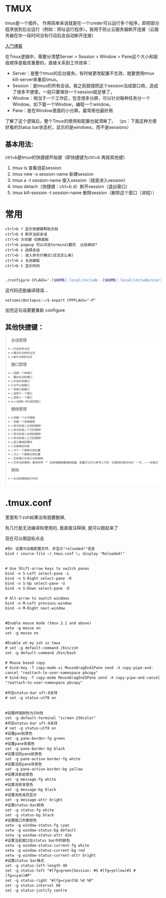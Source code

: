 # TMUX

tmux是一个插件。 作用简单来说就是在一个cmder可以运行多个程序，即把部分程序放到后台运行（例如：网址运行程序）。我用于防止云服务器断开连接（云服务器在你一段时间没有行动后会自动断开连接）

[入门博客](https://blog.csdn.net/skykingf/article/details/46345057) 



在Tmux逻辑中，需要分清楚Server > Session > Window > Pane这个大小和层级顺序是极其重要的，直接关系到工作效率：

- Server：是整个tmux的后台服务。有时候更改配置不生效，就要使用tmux kill-server来重启tmux。
- Session：是tmux的所有会话。我之前就错把这个session当成窗口用，造成了很多不便里。一般只要保存一个session就足够了。
- Window：相当于一个工作区，包含很多分屏，可以针对每种任务分一个Window。如下载一个Window，编程一个window。
- Pane：是在Window里面的小分屏。最常用也最好用

了解了这个逻辑后，整个Tmux的使用和配置也就清晰了。
 （ps：下面这种方便好看的Status bar状态栏，显示的是windows，而不是sessions）



## 基本用法:

ctrl+b是tmux的快捷键开始键（即快捷键为ctrl+b 再按其他键）

1. tmux ls 查看目前session
2. tmux new -s session-name 新建session
3. tmux a -t session-name 接入session（就是进入session）
4. tmux detach（快捷键：ctrl+b d）断开session（退出窗口）
5. tmux kill-session -t session-name 删除session（删除这个窗口（进程））



# 常用

```
ctrl+b ? 显示快捷键帮助文档
ctrl+b d 断开当前会话
ctrl+b 方向键 切换面板
ctrl+b pageup 可以浏览terminal翻页  比较麻烦? 
ctrl+b s 选择会话
ctrl+b : 进入命令行模式(还没怎么用)
ctrl+b x 关闭面板
ctrl+b t 显示时间


```

```bash
./configure CFLAGS="-I$HOME/.local/include -I$HOME/.local/include/ncurses" LDFLAGS="-L$HOME/.local/lib -L$HOME/.local/include/ncurses -L$HOME/.local/include" CPPFLAGS="-I$HOME/.local/include -I$HOME/.local/include/ncurses" LDFLAGS="-static -L$HOME/.local/include -L$HOME/.local/include/ncurses -L$HOME/.local/lib" 
```

这代码还能编译错误... 

```
netsamir@octopus:~/$ export CPPFLAGS="-P"
```

加完这句话需要重新 configure 



## 其他快捷键：

![tmux快捷键](tmux.assets/tmux快捷键.png)









# .tmux.conf

里面有个zsh如果没有就要删掉, 

有几行是无法编译和使用的, 我直接注释掉, 就可以跑起来了



现在可以用鼠标点击

```
#将r 设置为加载配置文件，并显示"reloaded!"信息
bind r source-file ~/.tmux.conf \; display "Reloaded!"


# Use Shift-arrow keys to switch panes
bind -n S-Left select-pane -L
bind -n S-Right select-pane -R
bind -n S-Up select-pane -U
bind -n S-Down select-pane -D

# Alt-arrow to switch windows
bind -n M-Left previous-window
bind -n M-Right next-window


#Enable mouse mode (tmux 2.1 and above)
setw -g mouse on
set -g mouse on

#Enable oh my zsh in tmux
# set -g default-command /bin/zsh
set -g default-command /bin/bash

# Mouse based copy
# bind-key -T copy-mode-vi MouseDragEnd1Pane send -X copy-pipe-and-cancel "reattach-to-user-namespace pbcopy"
# bind-key -T copy-mode MouseDragEnd1Pane send -X copy-pipe-and-cancel "reattach-to-user-namespace pbcopy"  

#开启status-bar uft-8支持  
# set -g status-utf8 on


#设置终端颜色为256色  
set -g default-terminal "screen-256color"
#开启status-bar uft-8支持  
# set -g status-utf8 on  
#设置pan前景色  
set -g pane-border-fg green
#设置pane背景色  
set -g pane-border-bg black
#设置活跃pane前景色  
set -g pane-active-border-fg white
#设置活跃pane背景色  
set -g pane-active-border-bg yellow
#设置消息前景色  
set -g message-fg white
#设置消息背景色  
set -g message-bg black
#设置消息高亮显示  
set -g message-attr bright
#设置status-bar颜色  
set -g status-fg white
set -g status-bg black
#设置窗口列表颜色  
setw -g window-status-fg cyan
setw -g window-status-bg default
setw -g window-status-attr dim
#设置当前窗口在status bar中的颜色  
setw -g window-status-current-fg white
setw -g window-status-current-bg red
setw -g window-status-current-attr bright
#设置status bar格式  
set -g status-left-length 40
set -g status-left "#[fg=green]Session: #S #[fg=yellow]#I #[fg=cyan]#P"
set -g status-right "#[fg=cyan]%b %d %R"
set -g status-interval 60
set -g status-justify centre

```

